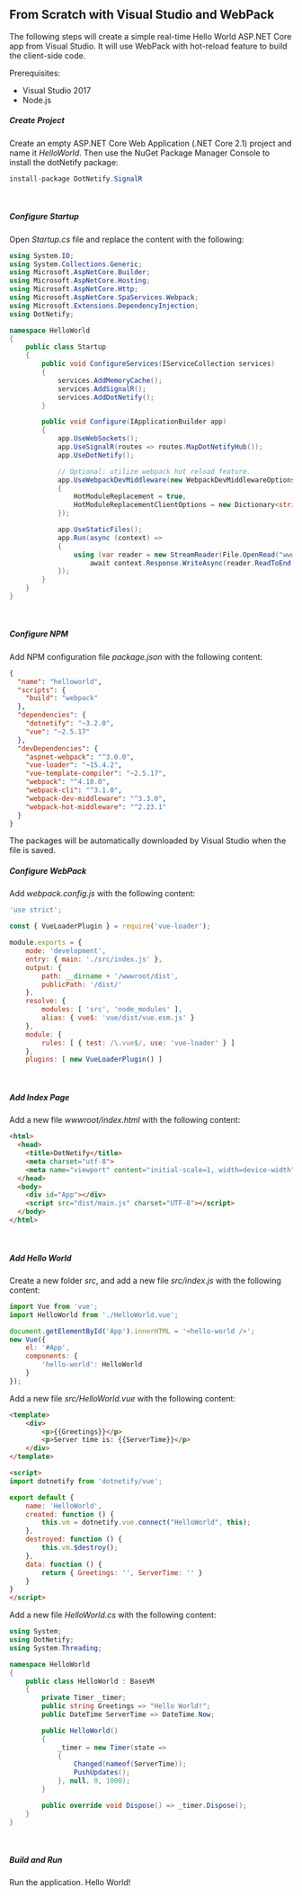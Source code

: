 ## From Scratch with Visual Studio and WebPack

The following steps will create a simple real-time Hello World ASP.NET Core app from Visual Studio. It will use WebPack with hot-reload feature to build the client-side code.

Prerequisites:

- Visual Studio 2017
- Node.js

##### Create Project

Create an empty ASP.NET Core Web Application (.NET Core 2.1) project and name it _HelloWorld_.  Then use the NuGet Package Manager Console to install the dotNetify package:
```csharp
install-package DotNetify.SignalR
```
<br/>

##### Configure Startup

Open _Startup.cs_ file and replace the content with the following:
```csharp
using System.IO;
using System.Collections.Generic;
using Microsoft.AspNetCore.Builder;
using Microsoft.AspNetCore.Hosting;
using Microsoft.AspNetCore.Http;
using Microsoft.AspNetCore.SpaServices.Webpack;
using Microsoft.Extensions.DependencyInjection;
using DotNetify;

namespace HelloWorld
{
    public class Startup
    {
        public void ConfigureServices(IServiceCollection services)
        {
            services.AddMemoryCache();
            services.AddSignalR();
            services.AddDotNetify();          
        }

        public void Configure(IApplicationBuilder app)
        {
            app.UseWebSockets();
            app.UseSignalR(routes => routes.MapDotNetifyHub());
            app.UseDotNetify();

            // Optional: utilize webpack hot reload feature.
            app.UseWebpackDevMiddleware(new WebpackDevMiddlewareOptions
            {
                HotModuleReplacement = true,
                HotModuleReplacementClientOptions = new Dictionary<string, string> { { "reload", "true" } },
            });            

            app.UseStaticFiles();
            app.Run(async (context) =>
            {
                using (var reader = new StreamReader(File.OpenRead("wwwroot/index.html")))
                    await context.Response.WriteAsync(reader.ReadToEnd());
            });
        }
    }
}
```
<br/>

##### Configure NPM

Add NPM configuration file _package.json_ with the following content:
```json
{
  "name": "helloworld",
  "scripts": {
    "build": "webpack"
  },
  "dependencies": {
    "dotnetify": "~3.2.0",
    "vue": "~2.5.17"
  },
  "devDependencies": {
    "aspnet-webpack": "^3.0.0",
    "vue-loader": "~15.4.2",
    "vue-template-compiler": "~2.5.17",
    "webpack": "^4.18.0",
    "webpack-cli": "^3.1.0",
    "webpack-dev-middleware": "^3.3.0",
    "webpack-hot-middleware": "^2.23.1"
  }
}
```

The packages will be automatically downloaded by Visual Studio when the file is saved.
<br/>

##### Configure WebPack

Add _webpack.config.js_ with the following content:
```js
'use strict';

const { VueLoaderPlugin } = require('vue-loader');

module.exports = {
	mode: 'development',
	entry: { main: './src/index.js' },
	output: {
		path: __dirname + '/wwwroot/dist',
		publicPath: '/dist/'
	},
	resolve: {
		modules: [ 'src', 'node_modules' ],
		alias: { vue$: 'vue/dist/vue.esm.js' }
	},
	module: {
		rules: [ { test: /\.vue$/, use: 'vue-loader' } ]
	},
	plugins: [ new VueLoaderPlugin() ]
```
<br/>

##### Add Index Page

Add a new file _wwwroot/index.html_ with the following content:
```html
<html>
  <head>
    <title>DotNetify</title>
    <meta charset="utf-8">
    <meta name="viewport" content="initial-scale=1, width=device-width" />
  </head>
  <body>
    <div id="App"></div>
    <script src="dist/main.js" charset="UTF-8"></script>
  </body>
</html>
```
<br/>

##### Add Hello World

Create a new folder _src_, and add a new file _src/index.js_ with the following content:
```jsx
import Vue from 'vue';
import HelloWorld from './HelloWorld.vue';

document.getElementById('App').innerHTML = '<hello-world />';
new Vue({
	el: '#App',
	components: {
		'hello-world': HelloWorld
	}
});
```

Add a new file _src/HelloWorld.vue_ with the following content:
```html
<template>
	<div>
		<p>{{Greetings}}</p>
		<p>Server time is: {{ServerTime}}</p>
	</div>
</template>

<script>
import dotnetify from 'dotnetify/vue';

export default {
	name: 'HelloWorld',
	created: function () {
		this.vm = dotnetify.vue.connect("HelloWorld", this);
	},
	destroyed: function () {
		this.vm.$destroy();
	},
	data: function () {
		return { Greetings: '', ServerTime: '' }
	}
}
</script>
```

Add a new file _HelloWorld.cs_ with the following content:
```csharp
using System;
using DotNetify;
using System.Threading;

namespace HelloWorld
{
    public class HelloWorld : BaseVM
    {
        private Timer _timer;
        public string Greetings => "Hello World!";
        public DateTime ServerTime => DateTime.Now;

        public HelloWorld()
        {
            _timer = new Timer(state =>
            {
                Changed(nameof(ServerTime));
                PushUpdates();
            }, null, 0, 1000);
        }

        public override void Dispose() => _timer.Dispose();
    }
}
```
<br/>

##### Build and Run

Run the application.  Hello World!
